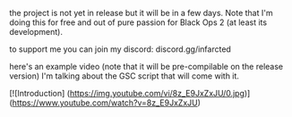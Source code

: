 the project is not yet in release but it will be in a few days. Note that I'm doing this for free and out of pure passion for Black Ops 2 (at least its development). 

to support me you can join my discord: discord.gg/infarcted

here's an example video (note that it will be pre-compilable on the release version) I'm talking about the GSC script that will come with it.

[![Introduction]
(https://img.youtube.com/vi/8z_E9JxZxJU/0.jpg)]
(https://www.youtube.com/watch?v=8z_E9JxZxJU)
